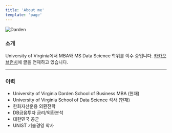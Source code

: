 ```yaml
---
title: 'About me'
template: 'page'
---
```


![Darden](https://news.virginia.edu/sites/default/files/article_image/darden_school_grounds_ss_header_3-2_0.jpg 'Darden')

### 소개

University of Virginia에서 MBA와 MS Data Science 학위를 이수 중입니다. [카카오 브런치](https://brunch.co.kr/@jaychoi1619#articles)에 글을 연재하고 있습니다.

---

### 이력

- University of Virginia Darden School of Business MBA (현재)
- University of Virginia School of Data Science 석사 (현재)
- 한화자산운용 외환전략
- DB금융투자 금리/외환분석
- 대한민국 공군
- UNIST 기술경영 학사
